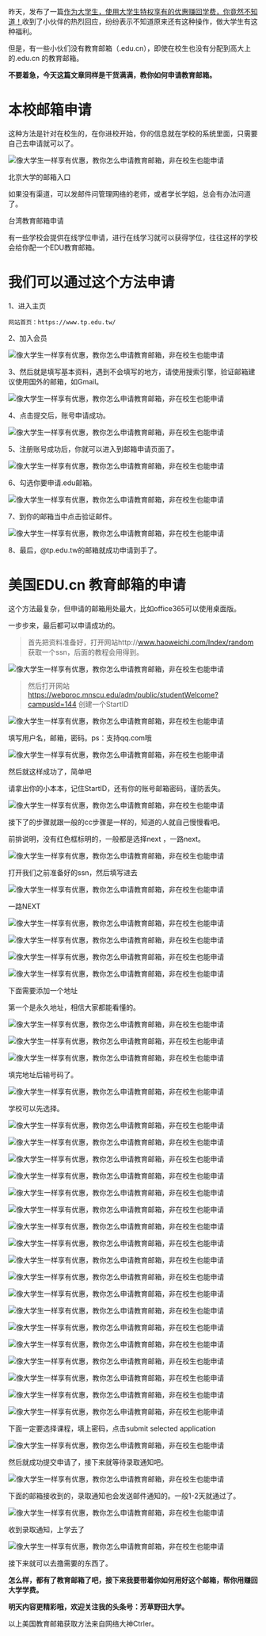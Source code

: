 昨天，发布了一篇[作为大学生，使用大学生特权享有的优惠赚回学费，你竟然不知道！](https://www.toutiao.com/i6483010093133595149/)收到了小伙伴的热烈回应，纷纷表示不知道原来还有这种操作，做大学生有这种福利。

但是，有一些小伙们没有教育邮箱（.edu.cn），即使在校生也没有分配到高大上的.edu.cn 的教育邮箱。

**不要着急，今天这篇文章同样是干货满满，教你如何申请教育邮箱。**

# 本校邮箱申请<br>

这种方法是针对在校生的，在你进校开始，你的信息就在学校的系统里面，只需要自己去申请就可以了。

![像大学生一样享有优惠，教你怎么申请教育邮箱，非在校生也能申请](http://p3.pstatp.com/large/43520003e27d80d87d5c)

北京大学的邮箱入口

如果没有渠道，可以发邮件问管理网络的老师，或者学长学姐，总会有办法问道了。  

台湾教育邮箱申请

有一些学校会提供在线学位申请，进行在线学习就可以获得学位，往往这样的学校会给你配一个EDU教育邮箱。  

# 我们可以通过这个方法申请

1、进入主页

```
网站首页：https://www.tp.edu.tw/
```

2、加入会员

![像大学生一样享有优惠，教你怎么申请教育邮箱，非在校生也能申请](http://p9.pstatp.com/large/43580000ed0e2254ed78)

3、然后就是填写基本资料，遇到不会填写的地方，请使用搜索引擎，验证邮箱建议使用国外的邮箱，如Gmail。

![像大学生一样享有优惠，教你怎么申请教育邮箱，非在校生也能申请](http://p1.pstatp.com/large/43520003eb3072f90f80)

4、点击提交后，账号申请成功。

![像大学生一样享有优惠，教你怎么申请教育邮箱，非在校生也能申请](http://p3.pstatp.com/large/43520003eb2f7836c00b)

5、注册账号成功后，你就可以进入到邮箱申请页面了。

![像大学生一样享有优惠，教你怎么申请教育邮箱，非在校生也能申请](http://p1.pstatp.com/large/43560000fb988b83ff3d)

6、勾选你要申请.edu邮箱。

![像大学生一样享有优惠，教你怎么申请教育邮箱，非在校生也能申请](http://p3.pstatp.com/large/43580000eed7c1e7cad4)

7、到你的邮箱当中点击验证邮件。

![像大学生一样享有优惠，教你怎么申请教育邮箱，非在校生也能申请](http://p3.pstatp.com/large/43560000fb950034c715)

8、最后，@tp.edu.tw的邮箱就成功申请到手了。

# 美国EDU.cn 教育邮箱的申请<br>

这个方法最复杂，但申请的邮箱用处最大，比如office365可以使用桌面版。

一步步来，最后都可以申请成功的。

> 首先把资料准备好，打开网站http://www.haoweichi.com/Index/random 获取一个ssn，后面的教程会用得到。

![像大学生一样享有优惠，教你怎么申请教育邮箱，非在校生也能申请](http://p1.pstatp.com/large/4353000368eaaa39cd87)

> 然后打开网站 https://webproc.mnscu.edu/adm/public/studentWelcome?campusId=144 创建一个StartID

![像大学生一样享有优惠，教你怎么申请教育邮箱，非在校生也能申请](http://p1.pstatp.com/large/43580000f480c6bf9190)

填写用户名，邮箱，密码。ps：支持qq.com哦

![像大学生一样享有优惠，教你怎么申请教育邮箱，非在校生也能申请](http://p3.pstatp.com/large/435500011bda048ddaaf)

然后就这样成功了，简单吧

请拿出你的小本本，记住StartID，还有你的账号邮箱密码，谨防丢失。

![像大学生一样享有优惠，教你怎么申请教育邮箱，非在校生也能申请](http://p1.pstatp.com/large/43580000f47ef1ba3800)

接下了的步骤就跟一般的cc步骤是一样的，知道的人就自己慢慢看吧。

前排说明，没有红色框标明的，一般都是选择next ，一路next。

![像大学生一样享有优惠，教你怎么申请教育邮箱，非在校生也能申请](http://p1.pstatp.com/large/43520003f0f457c46b1c)

打开我们之前准备好的ssn，然后填写进去

![像大学生一样享有优惠，教你怎么申请教育邮箱，非在校生也能申请](http://p3.pstatp.com/large/43520003f0f5487aeb21)

一路NEXT

![像大学生一样享有优惠，教你怎么申请教育邮箱，非在校生也能申请](http://p1.pstatp.com/large/435400012737995f5783)

![像大学生一样享有优惠，教你怎么申请教育邮箱，非在校生也能申请](http://p1.pstatp.com/large/43570000f655704408ed)

![像大学生一样享有优惠，教你怎么申请教育邮箱，非在校生也能申请](http://p3.pstatp.com/large/435500011bddbc49a4f4)

![像大学生一样享有优惠，教你怎么申请教育邮箱，非在校生也能申请](http://p3.pstatp.com/large/43570000f6560d243b48)

下面需要添加一个地址

第一个是永久地址，相信大家都能看懂的。

![像大学生一样享有优惠，教你怎么申请教育邮箱，非在校生也能申请](http://p3.pstatp.com/large/4353000368edd490eaeb)

![像大学生一样享有优惠，教你怎么申请教育邮箱，非在校生也能申请](http://p3.pstatp.com/large/435500011be077fdf256)

![像大学生一样享有优惠，教你怎么申请教育邮箱，非在校生也能申请](http://p3.pstatp.com/large/435500011be149306431)

填完地址后输号码了。

![像大学生一样享有优惠，教你怎么申请教育邮箱，非在校生也能申请](http://p1.pstatp.com/large/43570000f6575dd0c1ae)

学校可以先选择。

![像大学生一样享有优惠，教你怎么申请教育邮箱，非在校生也能申请](http://p9.pstatp.com/large/43570000f658b8dd181f)

![像大学生一样享有优惠，教你怎么申请教育邮箱，非在校生也能申请](http://p3.pstatp.com/large/4356000101aaebd146c0)

![像大学生一样享有优惠，教你怎么申请教育邮箱，非在校生也能申请](http://p3.pstatp.com/large/435500011be36e1d903f)

![像大学生一样享有优惠，教你怎么申请教育邮箱，非在校生也能申请](http://p3.pstatp.com/large/43570000f65a13f08d19)

![像大学生一样享有优惠，教你怎么申请教育邮箱，非在校生也能申请](http://p3.pstatp.com/large/43540001273bd826cd90)

![像大学生一样享有优惠，教你怎么申请教育邮箱，非在校生也能申请](http://p1.pstatp.com/large/4353000368f0781c1ada)

![像大学生一样享有优惠，教你怎么申请教育邮箱，非在校生也能申请](http://p9.pstatp.com/large/435500011be4eba03ed2)

![像大学生一样享有优惠，教你怎么申请教育邮箱，非在校生也能申请](http://p3.pstatp.com/large/4356000101ac2f9a3353)

![像大学生一样享有优惠，教你怎么申请教育邮箱，非在校生也能申请](http://p3.pstatp.com/large/43520003f0f921dbfc48)

![像大学生一样享有优惠，教你怎么申请教育邮箱，非在校生也能申请](http://p9.pstatp.com/large/43540001273f204d082f)

![像大学生一样享有优惠，教你怎么申请教育邮箱，非在校生也能申请](http://p3.pstatp.com/large/4356000101ad0322adff)

![像大学生一样享有优惠，教你怎么申请教育邮箱，非在校生也能申请](http://p3.pstatp.com/large/4353000368f2a2cbfeba)

![像大学生一样享有优惠，教你怎么申请教育邮箱，非在校生也能申请](http://p3.pstatp.com/large/4353000368f3675d4a2e)

![像大学生一样享有优惠，教你怎么申请教育邮箱，非在校生也能申请](http://p1.pstatp.com/large/43570000f65eb7f2ac66)

![像大学生一样享有优惠，教你怎么申请教育邮箱，非在校生也能申请](http://p9.pstatp.com/large/4356000101b2656532e4)

![像大学生一样享有优惠，教你怎么申请教育邮箱，非在校生也能申请](http://p3.pstatp.com/large/435400012741e079495d)

![像大学生一样享有优惠，教你怎么申请教育邮箱，非在校生也能申请](http://p3.pstatp.com/large/4356000101b3524aa773)

![像大学生一样享有优惠，教你怎么申请教育邮箱，非在校生也能申请](http://p1.pstatp.com/large/43570000f65f50e3523c)

下面一定要选择课程，填上密码，点击submit selected application

![像大学生一样享有优惠，教你怎么申请教育邮箱，非在校生也能申请](http://p9.pstatp.com/large/435400012742ef75989c)

然后就成功提交申请了，接下来就等待录取通知吧。

![像大学生一样享有优惠，教你怎么申请教育邮箱，非在校生也能申请](http://p1.pstatp.com/large/43580000f4891edff029)

下面的邮箱接收到的，录取通知也会发送邮件通知的。一般1-2天就通过了。

![像大学生一样享有优惠，教你怎么申请教育邮箱，非在校生也能申请](http://p1.pstatp.com/large/43580000f48a951a4bfe)

收到录取通知，上学去了

![像大学生一样享有优惠，教你怎么申请教育邮箱，非在校生也能申请](http://p3.pstatp.com/large/43520003f0fa1988d358)

接下来就可以去撸需要的东西了。

**怎么样，都有了教育邮箱了吧，接下来我要带着你如何用好这个邮箱，帮你用赚回大学学费。**

**明天内容更精彩哦，欢迎关注我的头条号：芳草野田大学。**

以上美国教育邮箱获取方法来自网络大神Ctrler。
